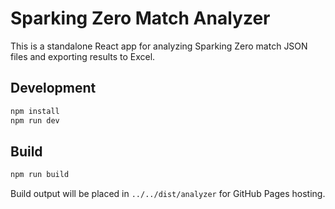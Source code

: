 # Sparking Zero Match Analyzer

This is a standalone React app for analyzing Sparking Zero match JSON files and exporting results to Excel.

## Development

```bash
npm install
npm run dev
```

## Build

```bash
npm run build
```

Build output will be placed in `../../dist/analyzer` for GitHub Pages hosting.
